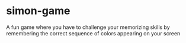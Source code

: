 # simon-game
A fun game where you have to challenge your memorizing skills by remembering the correct sequence of colors appearing on your screen
